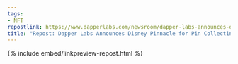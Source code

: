 ```yaml
---
tags:
- NFT
repostlink: https://www.dapperlabs.com/newsroom/dapper-labs-announces-disney-pinnacle
title: "Repost: Dapper Labs Announces Disney Pinnacle for Pin Collecting"
---
```


{% include embed/linkpreview-repost.html %}
